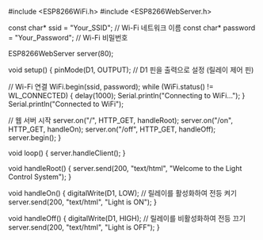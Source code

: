 #include <ESP8266WiFi.h>
#include <ESP8266WebServer.h>

const char* ssid = "Your_SSID"; // Wi-Fi 네트워크 이름
const char* password = "Your_Password"; // Wi-Fi 비밀번호

ESP8266WebServer server(80);

void setup() {
  pinMode(D1, OUTPUT); // D1 핀을 출력으로 설정 (릴레이 제어 핀)

  // Wi-Fi 연결
  WiFi.begin(ssid, password);
  while (WiFi.status() != WL_CONNECTED) {
    delay(1000);
    Serial.println("Connecting to WiFi...");
  }
  Serial.println("Connected to WiFi");

  // 웹 서버 시작
  server.on("/", HTTP_GET, handleRoot);
  server.on("/on", HTTP_GET, handleOn);
  server.on("/off", HTTP_GET, handleOff);
  server.begin();
}

void loop() {
  server.handleClient();
}

void handleRoot() {
  server.send(200, "text/html", "Welcome to the Light Control System");
}

void handleOn() {
  digitalWrite(D1, LOW); // 릴레이를 활성화하여 전등 켜기
  server.send(200, "text/html", "Light is ON");
}

void handleOff() {
  digitalWrite(D1, HIGH); // 릴레이를 비활성화하여 전등 끄기
  server.send(200, "text/html", "Light is OFF");
}
